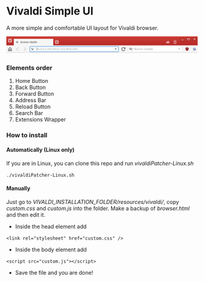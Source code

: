 # Vivaldi Simple UI
A more simple and comfortable UI layout for Vivaldi browser.

![Screenshot](https://raw.githubusercontent.com/gregodadone/vivaldi-simple-ui/master/Screenshot_20181029_080255.png "Vivaldi Simple UI")

### Elements order
1. Home Button
2. Back Button
3. Forward Button
4. Address Bar
5. Reload Button
6. Search Bar
7. Extensions Wrapper

### How to install
#### Automatically (Linux only)
If you are in Linux, you can clone this repo and run *vivaldiPatcher-Linux.sh*
```
./vivaldiPatcher-Linux.sh
```
#### Manually
Just go to *VIVALDI_INSTALLATION_FOLDER/resources/vivaldi/*, copy *custom.css* and *custom.js* into the folder. Make a backup of *browser.html* and then edit it.
* Inside the head element add
```
<link rel="stylesheet" href="custom.css" />
```
* Inside the body element add
```
<script src="custom.js"></script>
```
* Save the file and you are done!
